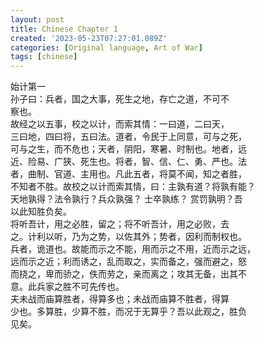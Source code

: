 ```yaml
---
layout: post
title: Chinese Chapter 1
created: '2023-05-23T07:27:01.089Z'
categories: [Original language, Art of War]
tags: [chinese]
---
```

始计第一  
孙子曰：兵者，国之大事，死生之地，存亡之道，不可不  
察也。  
故经之以五事，校之以计，而索其情：一曰道，二曰天，  
三曰地，四曰将，五曰法。道者，令民于上同意，可与之死，  
可与之生，而不危也；天者，阴阳，寒暑、时制也。地者，远  
近、险易、广狭、死生也。将者，智、信、仁、勇、严也。法  
者，曲制、官道、主用也。凡此五者，将莫不闻，知之者胜，  
不知者不胜。故校之以计而索其情，曰：主孰有道？将孰有能？  
天地孰得？法令孰行？兵众孰强？ 士卒孰练？ 赏罚孰明？吾  
以此知胜负矣。  
将听吾计，用之必胜，留之；将不听吾计，用之必败，去  
之。计利以听，乃为之势，以佐其外；势者，因利而制权也。  
兵者，诡道也。故能而示之不能，用而示之不用，近而示之远，  
远而示之近；利而诱之，乱而取之，实而备之，强而避之，怒  
而挠之，卑而骄之，佚而劳之，亲而离之；攻其无备，出其不  
意。此兵家之胜不可先传也。  
夫未战而庙算胜者，得算多也；未战而庙算不胜者，得算  
少也。多算胜，少算不胜，而况于无算乎？吾以此观之，胜负  
见矣。